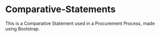 # Comparative-Statements
This is a Comparative Statement used in a Procurement Process, made using Bootstrap.
